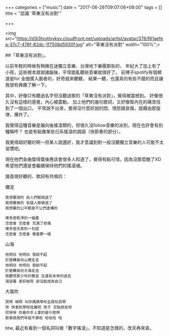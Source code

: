 +++
categories = ["music"]
date = "2017-06-26T09:07:06+08:00"
tags = []
title = "認識 '草東沒有派對'"

+++

<img src="https://d3i3hiotloyksv.cloudfront.net/uploads/artist/avatar/376/f61aefea-37c7-476f-82dc-1f7508d5930f.jpg" alt="草東沒有派對" width="100%";>

<!--more-->
##「草東沒有派對」。


以前年輕的時候有稍微在迷獨立音樂、台灣地下樂團那些的，
年紀大了加上有了小孩，這些根本就拋諸腦後，平常能亂聽些音樂就很好了。
前陣子spotify有個頻道是for 金曲獎入圍者的，好奇就來聽聽，
結果一聽，也還真的有些不錯的而且讓我很有興趣了解一下。

其中，好像只有聽過名字但沒聽過歌的「草東沒有派對」，覺得被震撼到。
好像很久沒有這樣的感覺，內心被震動。
加上他們的幾句歌詞，又好像幫內在的痛苦找到了一個出口，
平常說不出來，覺得沒什麼好說的悶、憤怒跟哀傷，就藉由那旋律，爆炸了。

我覺得這種音樂是偏向後搖滾類的，但很久沒follow音樂的派別，現在也許會有別種稱呼？
也是有點像某些日系搖滾的調調（快節奏的部分）。

我覺得超好聽的啊～但某人說還好，我才意識到對一般沒聽獨立音樂的人可能不太習慣吧。

現在他們金曲獎得獎後應該會很多人知道了，覺得有點可惜，因為沒那麼酷了XD
希望他們還是會繼續保持他們的搖滾魂。

幾首很好聽的、歌詞有共鳴的：

爛泥

	我想要說的 前人們都說過了
	我想要做的 有錢人都做過了
	我想要的公平都是不公們虛構的

	噢多麼乾淨的一幅畫
	怎麼會 怎麼會 充滿了悲傷
	噢多麼天真的一句話
	怎麼會 怎麼會 像噩夢一樣


山海

	他明白 他明白 我給不起
	於是轉身向山裡走去
	他明白 他明白 我給不起
	於是轉身向大海走去
	我聽見那少年的聲音 在還有未來的過去
	渴望著 美好結局 卻沒能成為自己

大風吹
	
	哭啊 喊啊 叫你媽媽帶你去買玩具啊
	快 快拿到學校炫耀吧 孩子 交點朋友吧
	哎呀呀 你看你手上拿的是什麼啊
	那東西我們早就不屑啦 哈哈哈 哈


btw, 最近有看到一個名詞叫做「數字搖滾」，不知道是怎樣的，改天再來查。




